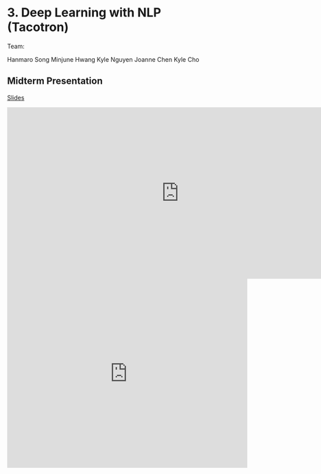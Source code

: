 # 3. Deep Learning with NLP (Tacotron)

Team:

Hanmaro Song
Minjune Hwang
Kyle Nguyen
Joanne Chen
Kyle Cho

## Midterm Presentation

[Slides](midterm/3.pptx)

<center><iframe src="http://docs.google.com/gview?url=http://courses.d2l.ai/berkeley-stat-157/projects/midterm/3.pptx&embedded=true"
    style="width:800px; height:400px;" frameborder="0"></iframe></center>

<center><iframe width="560" height="441" src="https://www.youtube.com/embed/difvpSpNEJ8" frameborder="0" allowfullscreen></iframe></center>
